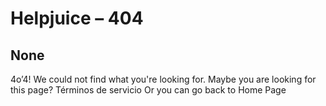 # Helpjuice – 404
## None
4o’4!
We could not find what you're looking for. 
Maybe you are looking for this page?
Términos de servicio
Or you can go back to Home Page

